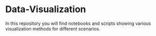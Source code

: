 # Data-Visualization
In this repository you will find notebooks and scripts showing various visualization methods for different scenarios. 
